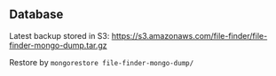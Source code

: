 ## Database

Latest backup stored in S3:
https://s3.amazonaws.com/file-finder/file-finder-mongo-dump.tar.gz

Restore by `mongorestore file-finder-mongo-dump/`